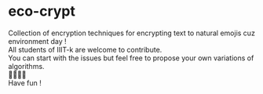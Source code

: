 # eco-crypt
Collection of encryption techniques for encrypting text to natural emojis cuz environment day ! <br>
All students of IIIT-k are welcome to contribute. <br> 
You can start with the issues but feel free to propose your own variations of algorithms. <br>
🌴🌲🌳🌵 <br> 
Have fun !
